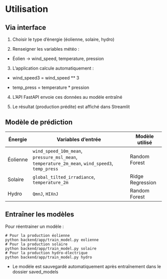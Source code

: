 # Utilisation

## Via interface

1. Choisir le type d’énergie (éolienne, solaire, hydro)

2. Renseigner les variables météo :

- Éolien → wind_speed, temperature, pression

3. L’application calcule automatiquement :

- wind_speed3 = wind_speed ** 3

- temp_press = temperature * pression

4. L’API FastAPI envoie ces données au modèle entraîné

5. Le résultat (production prédite) est affiché dans Streamlit

## Modèle de prédiction

| Énergie  | Variables d’entrée                                                                             | Modèle utilisé   |
| -------- | ---------------------------------------------------------------------------------------------- | ---------------- |
| Éolienne | `wind_speed_10m_mean`, `pressure_msl_mean`, `temperature_2m_mean`, `wind_speed3`, `temp_press` | Random Forest    |
| Solaire  | `global_tilted_irradiance`, `temperature_2m`                                                   | Ridge Regression |
| Hydro    | `QmnJ`, `HIXnJ`                                                                                | Random Forest    |

## Entraîner les modèles

Pour réentrainer un modèle :

```
# Pour la production éolienne
python backend/app/train_model.py eolienne
# Pour la production solaire
python backend/app/train_model.py solaire
# Pour la production hydro-électrique
python backend/app/train_model.py hydro
```
- Le modèle est sauvegardé automatiquement après entraînement dans le dossier saved_models